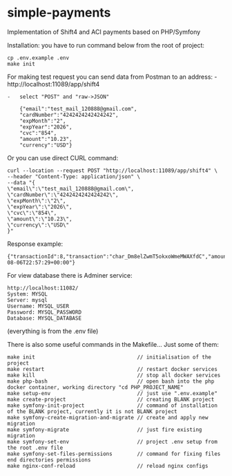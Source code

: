 # simple-payments

Implementation of Shift4 and ACI payments based on PHP/Symfony


Installation:
    you have to run command below from the root of project: 

    cp .env.example .env
    make init


For making test request you can send data from Postman to an address:
    -    http://localhost:11089/app/shift4

    -   select "POST" and "raw->JSON"
    
        {"email":"test_mail_120888@gmail.com",
        "cardNumber":"4242424242424242",
        "expMonth":"2",
        "expYear":"2026",
        "cvc":"854",
        "amount":"10.23",
        "currency":"USD"}

Or you can use direct  CURL command:

    curl --location --request POST "http://localhost:11089/app/shift4" \
    --header "Content-Type: application/json" \
    --data "{
    \"email\":\"test_mail_120888@gmail.com\",
    \"cardNumber\":\"4242424242424242\",
    \"expMonth\":\"2\",
    \"expYear\":\"2026\",
    \"cvc\":\"854\",
    \"amount\":\"10.23\",
    \"currency\":\"USD\"
    }"

Response example:
    
    {"transactionId":8,"transaction":"char_Dm8elZwmT5okxoWmeMWAXfdC","amount":"10.23","currency":"USD","cardNumber":"4242424242424242","cardBin":"card_Kc8YE4dvSwrXf0WxGquBVI1p","created_at":"2024-08-06T22:57:29+00:00"}

For view database there is Adminer service:

    http://localhost:11082/
    System: MYSQL
    Server: mysql
    Username: MYSQL_USER
    Password: MYSQL_PASSWORD
    Database: MYSQL_DATABASE

(everything is from the .env file)

There is also some useful commands in the Makefile... Just some of them:

    make init                                 // initialisation of the project
    make restart                              // restart docker services
    make kill                                 // stop all docker services
    make php-bash                             // open bash into the php docker container, working directory "cd PHP_PROJECT_NAME"
    make setup-env                            // just use ".env.example"
    make create-project                       // creating BLANK project
    make symfony-init-project                 // command of installation of the BLANK project, currently it is not BLANK project
    make symfony-create-migration-and-migrate // create and apply new migration
    make symfony-migrate                      // just fire existing migration
    make symfony-set-env                      // project .env setup from the root .env file
    make symfony-set-files-permissions        // command for fixing files end directories permissions
    make nginx-conf-reload                    // reload nginx configs
